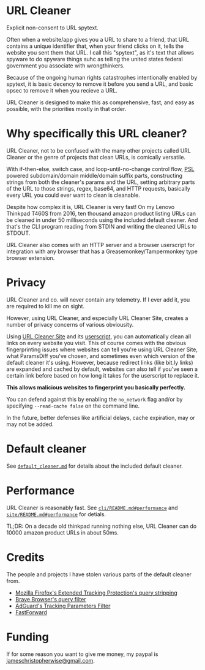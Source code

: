 # URL Cleaner

Explicit non-consent to URL spytext.

Often when a website/app gives you a URL to share to a friend, that URL contains a unique identifier that, when your friend clicks on it, tells the website you sent them that URL.
I call this "spytext", as it's text that allows spyware to do spyware things suhc as telling the united states federal government you associate with wrongthinkers.

Because of the ongoing human rights catastrophes intentionally enabled by spytext, it is basic decency to remove it before you send a URL, and basic opsec to remove it when you recieve a URL.

URL Cleaner is designed to make this as comprehensive, fast, and easy as possible, with the priorities mostly in that order.

# Why specifically this URL cleaner?

URL Cleaner, not to be confused with the many other projects called URL Cleaner or the genre of projects that clean URLs, is comically versatile.

With if-then-else, switch case, and loop-until-no-change control flow, [PSL](https://publicsuffix.org) powered subdomain/domain middle/domain suffix parts,
constructing strings from both the cleaner's params and the URL, setting arbitrary parts of the URL to those strings, regex, base64, and HTTP requests, basically every URL you could ever want to clean is cleanable.

Despite how complex it is, URL Cleaner is very fast! On my Lenovo Thinkpad T460S from 2016, ten thousand amazon product listing URLs can be cleaned in under 50 milliseconds using the included default cleaner.
And that's the CLI program reading from STDIN and writing the cleaned URLs to STDOUT.

URL Cleaner also comes with an HTTP server and a browser userscript for integration with any browser that has a Greasemonkey/Tampermonkey type browser extension.

# Privacy

URL Cleaner and co. will never contain any telemetry. If I ever add it, you are required to kill me on sight.

However, using URL Cleaner, and especially URL Cleaner Site, creates a number of privacy concerns of various obviousity.

Using [URL Cleaner Site](site) and its [userscript](site/url-cleaner-site.js), you can automatically clean all links on every website you visit.
This of course comes with the obvious fingerprinting issues where websites can tell you're using URL Cleaner Site, what ParamsDiff you've chosen, and sometimes even which version of the default cleaner it's using.
However, because redirect links (like bit.ly links) are expanded and cached by default, websites can also tell if you've seen a certain link before based on how long it takes for the userscript to replace it.

**This allows malicious websites to fingerprint you basically perfectly.**

You can defend against this by enabling the `no_network` flag and/or by specifying `--read-cache false` on the command line.

In the future, better defenses like artificial delays, cache expiration, may or may not be added.

# Default cleaner

See [`default_cleaner.md`](default_cleaner.md) for details about the included default cleaner.

# Performance

URL Cleaner is reasonably fast. See [`cli/README.md#performance`](cli/README.md#performance) and [`site/README.md#performance`](site/README.md#performance) for detials.

TL;DR: On a decade old thinkpad running nothing else, URL Cleaner can do 10000 amazon product URLs in about 50ms.

# Credits

The people and projects I have stolen various parts of the default cleaner from.

- [Mozilla Firefox's Extended Tracking Protection's query stripping](https://firefox-source-docs.mozilla.org/toolkit/components/antitracking/anti-tracking/query-stripping/index.html)
- [Brave Browser's query filter](https://github.com/brave/brave-core/blob/master/components/query_filter/utils.cc)
- [AdGuard's Tracking Parameters Filter](https://github.com/AdguardTeam/AdguardFilters/blob/master/TrackParamFilter/sections)
- [FastForward](https://github.com/FastForwardTeam/FastForward)

# Funding

If for some reason you want to give me money, my paypal is jameschristopherwise@gmail.com.
